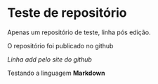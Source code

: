 # Teste de repositório
 Apenas um repositório de teste, linha pós edição.

 O repositório foi publicado no github

 *Linha add pelo site do github*

 Testando a linguagem **Markdown**
